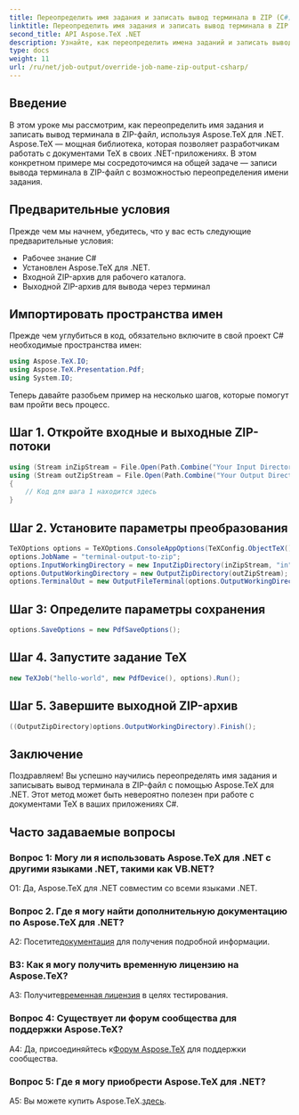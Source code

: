 ```yaml
---
title: Переопределить имя задания и записать вывод терминала в ZIP (C#)
linktitle: Переопределить имя задания и записать вывод терминала в ZIP (C#)
second_title: API Aspose.TeX .NET
description: Узнайте, как переопределить имена заданий и записать вывод терминала в ZIP-файл с помощью Aspose.TeX для .NET. Пошаговое руководство с примерами C#.
type: docs
weight: 11
url: /ru/net/job-output/override-job-name-zip-output-csharp/
---
```

## Введение

В этом уроке мы рассмотрим, как переопределить имя задания и записать вывод терминала в ZIP-файл, используя Aspose.TeX для .NET. Aspose.TeX — мощная библиотека, которая позволяет разработчикам работать с документами TeX в своих .NET-приложениях. В этом конкретном примере мы сосредоточимся на общей задаче — записи вывода терминала в ZIP-файл с возможностью переопределения имени задания.

## Предварительные условия

Прежде чем мы начнем, убедитесь, что у вас есть следующие предварительные условия:

- Рабочее знание C#
- Установлен Aspose.TeX для .NET.
- Входной ZIP-архив для рабочего каталога.
- Выходной ZIP-архив для вывода через терминал

## Импортировать пространства имен

Прежде чем углубиться в код, обязательно включите в свой проект C# необходимые пространства имен:

```csharp
using Aspose.TeX.IO;
using Aspose.TeX.Presentation.Pdf;
using System.IO;
```

Теперь давайте разобьем пример на несколько шагов, которые помогут вам пройти весь процесс.

## Шаг 1. Откройте входные и выходные ZIP-потоки

```csharp
using (Stream inZipStream = File.Open(Path.Combine("Your Input Directory", "zip-in.zip"), FileMode.Open))
using (Stream outZipStream = File.Open(Path.Combine("Your Output Directory", "terminal-out-to-zip.zip"), FileMode.Create))
{
    // Код для шага 1 находится здесь
}
```

## Шаг 2. Установите параметры преобразования

```csharp
TeXOptions options = TeXOptions.ConsoleAppOptions(TeXConfig.ObjectTeX());
options.JobName = "terminal-output-to-zip";
options.InputWorkingDirectory = new InputZipDirectory(inZipStream, "in");
options.OutputWorkingDirectory = new OutputZipDirectory(outZipStream);
options.TerminalOut = new OutputFileTerminal(options.OutputWorkingDirectory);
```

## Шаг 3: Определите параметры сохранения

```csharp
options.SaveOptions = new PdfSaveOptions();
```

## Шаг 4. Запустите задание TeX

```csharp
new TeXJob("hello-world", new PdfDevice(), options).Run();
```

## Шаг 5. Завершите выходной ZIP-архив

```csharp
((OutputZipDirectory)options.OutputWorkingDirectory).Finish();
```

## Заключение

Поздравляем! Вы успешно научились переопределять имя задания и записывать вывод терминала в ZIP-файл с помощью Aspose.TeX для .NET. Этот метод может быть невероятно полезен при работе с документами TeX в ваших приложениях C#.

## Часто задаваемые вопросы

### Вопрос 1: Могу ли я использовать Aspose.TeX для .NET с другими языками .NET, такими как VB.NET?

О1: Да, Aspose.TeX для .NET совместим со всеми языками .NET.

### Вопрос 2. Где я могу найти дополнительную документацию по Aspose.TeX для .NET?

 A2: Посетите[документация](https://reference.aspose.com/tex/net/) для получения подробной информации.

### В3: Как я могу получить временную лицензию на Aspose.TeX?

 A3: Получите[временная лицензия](https://purchase.aspose.com/temporary-license/) в целях тестирования.

### Вопрос 4: Существует ли форум сообщества для поддержки Aspose.TeX?

 A4: Да, присоединяйтесь к[Форум Aspose.TeX](https://forum.aspose.com/c/tex/47) для поддержки сообщества.

### Вопрос 5: Где я могу приобрести Aspose.TeX для .NET?

 A5: Вы можете купить Aspose.TeX.[здесь](https://purchase.aspose.com/buy).
